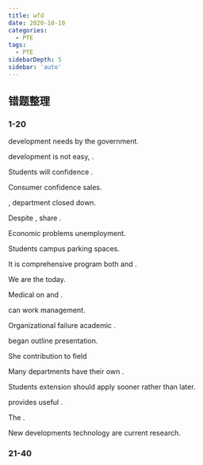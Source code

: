 ```yaml
---
title: wfd
date: 2020-10-10
categories:
  - PTE
tags:
  - PTE
sidebarDepth: 5
sidebar: 'auto'
---
```


## 错题整理

### 1-20

<hide txt='Economic'></hide> development needs <hide txt='to be supported'></hide> by the government.

<hide txt='Although sustainable'></hide> development is not easy, <hide txt='it is an unavoidable responsibility'></hide>.

Students will <hide txt='develop'></hide> confidence <hide txt='in their ability'></hide> <hide txt='to think critically'></hide>.

Consumer confidence <hide txt='has a direct influence on'></hide> sales.

<hide txt='Despite the protest'></hide>, <hide txt='the chemistry'></hide> department <hide txt='was'></hide> closed down.

Despite <hide txt='their differences'></hide>, <hide txt='all forms of life'></hide> share <hide txt='certain characteristics'></hide>.

Economic problems <hide txt='caused a big rise in'></hide> unemployment.

Students <hide txt='are permitted to park at'></hide> campus parking spaces.

It is <hide txt='really a'></hide> comprehensive program <hide txt='covering'></hide> both <hide txt='theory'></hide> and <hide txt='practice'></hide>.

We are <hide txt='researching'></hide> the <hide txt='most significant challenges'></hide> <hide txt='that are faced'></hide> <hide txt='in our society'></hide> today.

Medical <hide txt='researchers'></hide> <hide txt='have focused'></hide> on <hide txt='causes of'></hide> <hide txt='diseases'></hide> and <hide txt='treatments'></hide>.

<hide txt='Nurses'></hide> can <hide txt='specialize'></hide> <hide txt='in clinical'></hide> work <hide txt='or'></hide> management.

Organizational failure <hide txt='is considered'></hide> <hide txt='from various perspectives'></hide> <hide txt='in'></hide> academic <hide txt='literature'></hide>.

<hide txt='The speaker'></hide> began <hide txt='by giving an'></hide> outline <hide txt='of her'></hide> presentation.

She <hide txt='has made a significant'></hide> contribution to <hide txt='the'></hide> field <hide txt='of chemistry'></hide>

Many departments have their own <hide txt='special book collections'></hide>.

Students <hide txt='requiring an'></hide> extension should apply sooner rather than later.

<hide txt='A bar chart'></hide> provides <hide txt='a'></hide> useful <hide txt='means of data comparison'></hide>.

The <hide txt='archeologist`s new discoveries'></hide> <hide txt='stand out'></hide> <hide txt='in previously overlooked foundations'></hide>.

New developments <hide txt='in'></hide> technology are <hide txt='influencing'></hide> current research.

### 21-40

